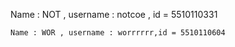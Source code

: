 Name : NOT , username : notcoe , id = 5510110331
```
Name : WOR , username : worrrrrr,id = 5510110604